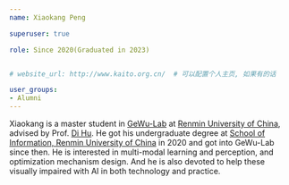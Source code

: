 ```yaml
---
name: Xiaokang Peng

superuser: true

role: Since 2020(Graduated in 2023)


# website_url: http://www.kaito.org.cn/  # 可以配置个人主页, 如果有的话

user_groups:
- Alumni
---
```

Xiaokang is a master student in [GeWu-Lab](https://gewu-lab.github.io/) at [Renmin University of China](https://www.ruc.edu.cn/), advised by Prof. [Di Hu](https://dtaoo.github.io/).
He got his undergraduate degree at [School of Information, Renmin University of China](https://www.ruc.edu.cn/) in 2020 and got into GeWu-Lab since then. He is interested in multi-modal learning and perception, and optimization mechanism design. And he is also devoted to help these visually impaired with AI in both technology and practice.
